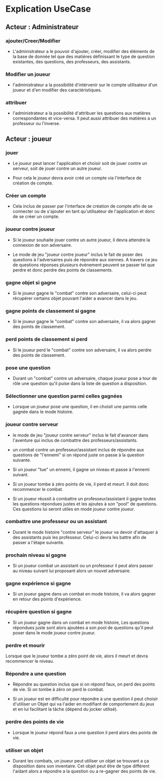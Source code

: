 # Explication UseCase

## Acteur : Administrateur

### ajouter/Creer/Modifier

- L'administrateur a le pouvoir d'ajouter, créer, modifier des éléments de la base de donnée tel que des matières définissant le type de question existantes, des questions, des professeurs, des assistants.

### Modifier un joueur

- l'administrateur a la possibilité d'intérvenir sur le compte utilisateur d'un joueur et d'en modifier des caractéristiques.

### attribuer

- l'administrateur a la possibilité d'attribuer les questions aux matières correspondantes et vice-versa. Il peut aussi attribuer des matières a un professeur ou l'inverse.

## Acteur : joueur

### jouer

- Le joueur peut lancer l'application et choisir soit de jouer contre un serveur, soit de jouer contre un autre joueur.

- Pour cela le joueur devra avoir créé un compte via l'interface de création de compte.

### Créer un compte

- Cela inclus de passer par l'interface de création de compte afin de se connecter ou de s'ajouter en tant qu'utilisateur de l'application et donc de se créer un compte.

### joueur contre joueur

- Si le joueur souhaite jouer contre un autre joueur, il devra attendre la connexion de son adversaire.

- Le mode de jeu "joueur contre joueur" inclus le fait de poser des questions à l'adversaires puis de répondre aux siennes. A travers ce jeu de questions réponses plusieurs événement peuvent se passer tel que perdre et donc perdre des points de classements.

### gagne objet si gagne

- Si le joueur gagne le "combat" contre son adversaire, celui-ci peut récupérer certains objet pouvant l'aider a avancer dans le jeu.

### gagne points de classement si gagne

- Si le joueur gagne le "combat" contre son adversaire, il va alors gagner des points de classement.

### perd points de classement si perd

- Si le joueur perd le "combat" contre son adversaire, il va alors perdre des points de classement.

### pose une question

- Durant un "combat" contre un adversaire, chaque joueur pose a tour de rôle une question qu'il puise dans la liste de question a disposition.

### Sélectionner une question parmi celles gagnées

- Lorsque un joueur pose une question, il en choisit une parmis celle gagnée dans le mode histoire.

### joueur contre serveur

- le mode de jeu "joueur contre serveur" inclus le fait d'avancer dans l'aventure qui inclus de combattre des professeurs/assistants.

- un combat contre un professeur/assistant inclus de répondre aux questions de "l'ennemi" si on répond juste on passe à la question suivante.

- Si un joueur "tue" un ennemi, il gagne un niveau et passe à l'ennemi suivant.

- Si un joueur tombe à zéro points de vie, il perd et meurt. Il doit donc recommencer le combat.

- Si un joueur réussit à combattre un professeur/assistant il gagne toutes les questions répondues justes et les ajoutes à son "pool" de questions. Ces questions lui seront utiles en mode joueur contre joueur.

### combattre une professeur ou un assistant

- Durant le mode histoire "contre serveur" le joueur va devoir d'attaquer à des assistants puis les professeur. Celui-ci devra les battre afin de passer a l'étape suivante.

### prochain niveau si gagne

- Si un joueur combat un assistant ou un professeur il peut alors passer au niveau suivant lui proposant alors un nouvel adversaire.

### gagne expérience si gagne

- Si un joueur gagne dans un combat en mode histoire, il va alors gagner en retour des points d'expérience.

### récupère question si gagne

- Si un joueur gagne dans un combat en mode histoire, Les questions répondues juste sont alors ajoutées a son pool de questions qu'il peut poser dans le mode joueur contre joueur.

### perdre et mourir

Lorsque que le joueur tombe a zéro point de vie, alors il meurt et devra recommencer le niveau.

### Répondre a une question

- Répondre au question inclus que si on répond faux, on perd des points de vie. Si on tombe à zéro on perd le combat.

- Si un joueur est en difficulté pour répondre à une question il peut choisir d'utiliser un Objet qui va l'aider en modifiant de comportement du jeux et en lui facilitant la tâche (dépend du jocker utilisé).

### perdre des points de vie

- Lorsque le joueur répond faux a une question il perd alors des points de vie.

### utiliser un objet

- Durant les combats, un joueur peut utiliser un objet se trouvant a ça disposition dans son inventaire. Cet objet peut être de type différent l'aidant alors a répondre a la question ou a re-gagner des points de vie.
